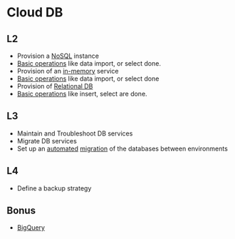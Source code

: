 # Cloud DB  
## L2  
- Provision a [NoSQL](https://github.com/o-lenczyk/peex/blob/main/CloudDB/firestore.tf#L1) instance
- [Basic operations](scripts/firestore.py) like data import, or select done.
- Provision of an [in-memory](https://github.com/o-lenczyk/peex/blob/d87a3344e7dc2b7045daa2a63dff43f57b6ff450/CloudDB/memorystore.tf#L1) service
- [Basic operations](gifs/redis.gif) like data import, or select done
- Provision of [Relational DB](https://github.com/o-lenczyk/peex/blob/d87a3344e7dc2b7045daa2a63dff43f57b6ff450/CloudDB/cloudsql.tf#L1)
- [Basic operations](gifs/sql.gif) like insert, select are done.

## L3  
- Maintain and Troubleshoot DB services
- Migrate DB services
- Set up an [automated](scripts/github-workflow.yml) [migration](scripts/migrate.sh) of the databases between environments

## L4
- Define a backup strategy

## Bonus
- [BigQuery](screenshots/bigquery.png)